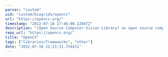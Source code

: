 ```yaml
---
parser: "custom"
uid: "custom/biogrids/opencv"
url: "https://opencv.org/"
timestamp: "2022-07-18 17:46:08.128472"
description: "(Open Source Computer Vision Library) an open source computer vision and machine learning software library."
repo_url: "https://opencv.org/"
title: "OpenCV"
tags: ["libraries/frameworks", "other"]
date: "2022-07-18 21:23:31.754411"
---
```

